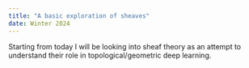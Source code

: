 ```yaml
---
title: "A basic exploration of sheaves"
date: Winter 2024
---
```


Starting from today I will be looking into sheaf theory as an attempt to understand their role in topological/geometric deep learning.


